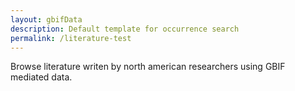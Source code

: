 ```yaml
---
layout: gbifData
description: Default template for occurrence search
permalink: /literature-test
---
```


<div class="notification is-info" style="margin-bottom: 0;">Browse literature writen by north american researchers using GBIF mediated data.</div>

<div id="root"></div>

<script>
  var userTheme = typeof siteTheme !== 'undefined' ? siteTheme : undefined;
  var userConfig = {};
  
  ReactDOM.render(
    React.createElement(
      gbifReactComponents.App,
      { 
        config: {rootFilter: {countriesOfResearcher: ["US", "CA", "MX", "UM", "PR", "VI", "AS", "GU", "MP"]}}, 
        style: { height: '600px' }
      }
    ),
    document.getElementById('root')
  );

  if (typeof userTheme === 'undefined') {
    console.warn('No theme defined - using default styling');
  }
  if (typeof userConfig === 'undefined') {
    console.warn('No config provided - all data will be shown');
  }
</script>
